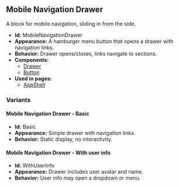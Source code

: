 ## Mobile Navigation Drawer
A block for mobile navigation, sliding in from the side.
- **Id:** MobileNavigationDrawer
- **Appearance:** A hamburger menu button that opens a drawer with navigation links.
- **Behavior:** Drawer opens/closes, links navigate to sections.
- **Components:**
  - [Drawer](../components/Drawer.md)
  - [Button](../components/Button.md)
- **Used in pages:**
  - [AppShell](../pages/AppShell.md)
### Variants
#### Mobile Navigation Drawer - **Basic**
- **Id:** Basic
- **Appearance:** Simple drawer with navigation links.
- **Behavior:** Static display, no interactivity.
#### Mobile Navigation Drawer - **With user info**
- **Id:** WithUserInfo
- **Appearance:** Drawer includes user avatar and name.
- **Behavior:** User info may open a dropdown or menu.
